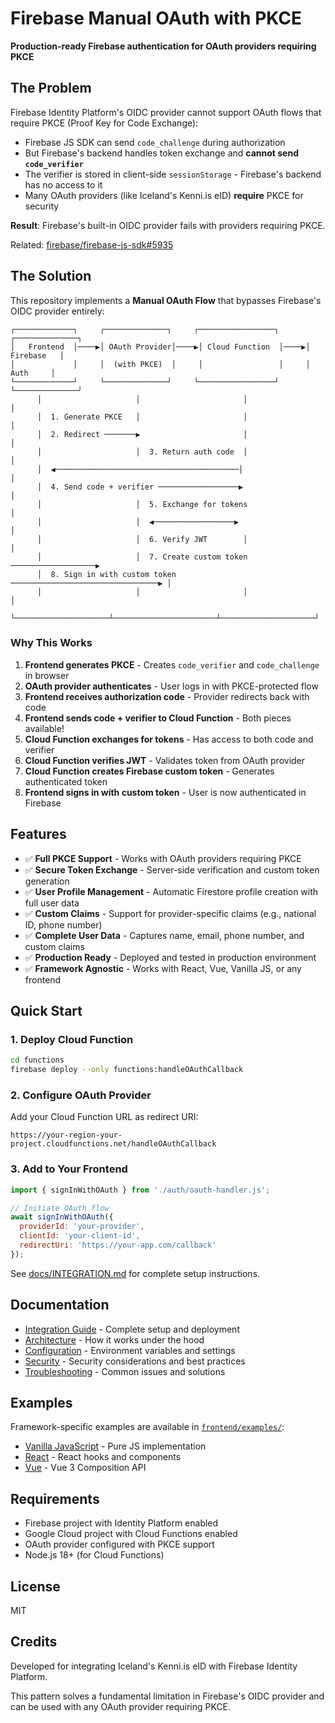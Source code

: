 # Firebase Manual OAuth with PKCE

**Production-ready Firebase authentication for OAuth providers requiring PKCE**

## The Problem

Firebase Identity Platform's OIDC provider cannot support OAuth flows that require PKCE (Proof Key for Code Exchange):

- Firebase JS SDK can send `code_challenge` during authorization
- But Firebase's backend handles token exchange and **cannot send `code_verifier`**
- The verifier is stored in client-side `sessionStorage` - Firebase's backend has no access to it
- Many OAuth providers (like Iceland's Kenni.is eID) **require** PKCE for security

**Result**: Firebase's built-in OIDC provider fails with providers requiring PKCE.

Related: [firebase/firebase-js-sdk#5935](https://github.com/firebase/firebase-js-sdk/issues/5935)

## The Solution

This repository implements a **Manual OAuth Flow** that bypasses Firebase's OIDC provider entirely:

```
┌─────────────┐     ┌──────────────┐     ┌─────────────────┐     ┌──────────────┐
│   Frontend  │────▶│ OAuth Provider│────▶│ Cloud Function  │────▶│   Firebase   │
│             │     │  (with PKCE)  │     │                 │     │     Auth     │
└─────────────┘     └──────────────┘     └─────────────────┘     └──────────────┘
      │                     │                       │                     │
      │  1. Generate PKCE   │                       │                     │
      │  2. Redirect ───────▶                       │                     │
      │                     │  3. Return auth code  │                     │
      │  ◀─────────────────────────────────────────│                     │
      │  4. Send code + verifier ──────────────────▶                     │
      │                     │  5. Exchange for tokens                     │
      │                     │  ◀──────────────────▶                       │
      │                     │  6. Verify JWT        │                     │
      │                     │  7. Create custom token ───────────────────▶
      │  8. Sign in with custom token ─────────────────────────────────▶ │
      │                     │                       │                     │
      └─────────────────────┴───────────────────────┴─────────────────────┘
```

### Why This Works

1. **Frontend generates PKCE** - Creates `code_verifier` and `code_challenge` in browser
2. **OAuth provider authenticates** - User logs in with PKCE-protected flow
3. **Frontend receives authorization code** - Provider redirects back with code
4. **Frontend sends code + verifier to Cloud Function** - Both pieces available!
5. **Cloud Function exchanges for tokens** - Has access to both code and verifier
6. **Cloud Function verifies JWT** - Validates token from OAuth provider
7. **Cloud Function creates Firebase custom token** - Generates authenticated token
8. **Frontend signs in with custom token** - User is now authenticated in Firebase

## Features

- ✅ **Full PKCE Support** - Works with OAuth providers requiring PKCE
- ✅ **Secure Token Exchange** - Server-side verification and custom token generation
- ✅ **User Profile Management** - Automatic Firestore profile creation with full user data
- ✅ **Custom Claims** - Support for provider-specific claims (e.g., national ID, phone number)
- ✅ **Complete User Data** - Captures name, email, phone number, and custom claims
- ✅ **Production Ready** - Deployed and tested in production environment
- ✅ **Framework Agnostic** - Works with React, Vue, Vanilla JS, or any frontend

## Quick Start

### 1. Deploy Cloud Function

```bash
cd functions
firebase deploy --only functions:handleOAuthCallback
```

### 2. Configure OAuth Provider

Add your Cloud Function URL as redirect URI:
```
https://your-region-your-project.cloudfunctions.net/handleOAuthCallback
```

### 3. Add to Your Frontend

```javascript
import { signInWithOAuth } from './auth/oauth-handler.js';

// Initiate OAuth flow
await signInWithOAuth({
  providerId: 'your-provider',
  clientId: 'your-client-id',
  redirectUri: 'https://your-app.com/callback'
});
```

See [docs/INTEGRATION.md](docs/INTEGRATION.md) for complete setup instructions.

## Documentation

- [Integration Guide](docs/INTEGRATION.md) - Complete setup and deployment
- [Architecture](docs/ARCHITECTURE.md) - How it works under the hood
- [Configuration](docs/CONFIGURATION.md) - Environment variables and settings
- [Security](docs/SECURITY.md) - Security considerations and best practices
- [Troubleshooting](docs/TROUBLESHOOTING.md) - Common issues and solutions

## Examples

Framework-specific examples are available in [`frontend/examples/`](frontend/examples/):

- [Vanilla JavaScript](frontend/examples/vanilla/) - Pure JS implementation
- [React](frontend/examples/react/) - React hooks and components
- [Vue](frontend/examples/vue/) - Vue 3 Composition API

## Requirements

- Firebase project with Identity Platform enabled
- Google Cloud project with Cloud Functions enabled
- OAuth provider configured with PKCE support
- Node.js 18+ (for Cloud Functions)

## License

MIT

## Credits

Developed for integrating Iceland's Kenni.is eID with Firebase Identity Platform.

This pattern solves a fundamental limitation in Firebase's OIDC provider and can be used with any OAuth provider requiring PKCE.
